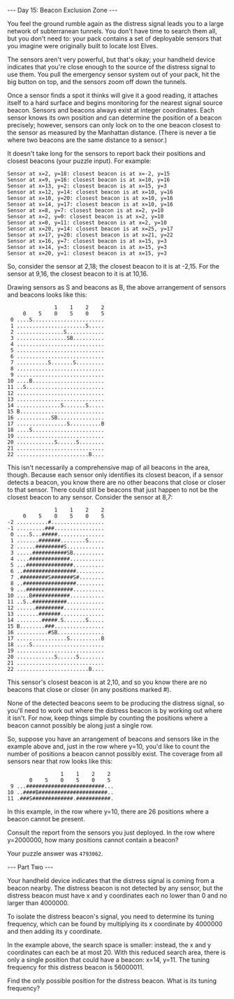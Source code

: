\--- Day 15: Beacon Exclusion Zone ---

You feel the ground rumble again as the distress signal leads you to a large
network of subterranean tunnels. You don't have time to search them all, but you
don't need to: your pack contains a set of deployable sensors that you imagine
were originally built to locate lost Elves.

The sensors aren't very powerful, but that's okay; your handheld device
indicates that you're close enough to the source of the distress signal to use
them. You pull the emergency sensor system out of your pack, hit the big button
on top, and the sensors zoom off down the tunnels.

Once a sensor finds a spot it thinks will give it a good reading, it attaches
itself to a hard surface and begins monitoring for the nearest signal source
beacon. Sensors and beacons always exist at integer coordinates. Each sensor
knows its own position and can determine the position of a beacon precisely;
however, sensors can only lock on to the one beacon closest to the sensor as
measured by the Manhattan distance. (There is never a tie where two beacons are
the same distance to a sensor.)

It doesn't take long for the sensors to report back their positions and closest
beacons (your puzzle input). For example:

```
Sensor at x=2, y=18: closest beacon is at x=-2, y=15
Sensor at x=9, y=16: closest beacon is at x=10, y=16
Sensor at x=13, y=2: closest beacon is at x=15, y=3
Sensor at x=12, y=14: closest beacon is at x=10, y=16
Sensor at x=10, y=20: closest beacon is at x=10, y=16
Sensor at x=14, y=17: closest beacon is at x=10, y=16
Sensor at x=8, y=7: closest beacon is at x=2, y=10
Sensor at x=2, y=0: closest beacon is at x=2, y=10
Sensor at x=0, y=11: closest beacon is at x=2, y=10
Sensor at x=20, y=14: closest beacon is at x=25, y=17
Sensor at x=17, y=20: closest beacon is at x=21, y=22
Sensor at x=16, y=7: closest beacon is at x=15, y=3
Sensor at x=14, y=3: closest beacon is at x=15, y=3
Sensor at x=20, y=1: closest beacon is at x=15, y=3
```

So, consider the sensor at 2,18; the closest beacon to it is at -2,15. For the
sensor at 9,16, the closest beacon to it is at 10,16.

Drawing sensors as S and beacons as B, the above arrangement of sensors and
beacons looks like this:

```
               1    1    2    2
     0    5    0    5    0    5
 0 ....S.......................
 1 ......................S.....
 2 ...............S............
 3 ................SB..........
 4 ............................
 5 ............................
 6 ............................
 7 ..........S.......S.........
 8 ............................
 9 ............................
10 ....B.......................
11 ..S.........................
12 ............................
13 ............................
14 ..............S.......S.....
15 B...........................
16 ...........SB...............
17 ................S..........B
18 ....S.......................
19 ............................
20 ............S......S........
21 ............................
22 .......................B....
```

This isn't necessarily a comprehensive map of all beacons in the area, though.
Because each sensor only identifies its closest beacon, if a sensor detects a
beacon, you know there are no other beacons that close or closer to that sensor.
There could still be beacons that just happen to not be the closest beacon to
any sensor. Consider the sensor at 8,7:

```
               1    1    2    2
     0    5    0    5    0    5
-2 ..........#.................
-1 .........###................
 0 ....S...#####...............
 1 .......#######........S.....
 2 ......#########S............
 3 .....###########SB..........
 4 ....#############...........
 5 ...###############..........
 6 ..#################.........
 7 .#########S#######S#........
 8 ..#################.........
 9 ...###############..........
10 ....B############...........
11 ..S..###########............
12 ......#########.............
13 .......#######..............
14 ........#####.S.......S.....
15 B........###................
16 ..........#SB...............
17 ................S..........B
18 ....S.......................
19 ............................
20 ............S......S........
21 ............................
22 .......................B....
```

This sensor's closest beacon is at 2,10, and so you know there are no beacons
that close or closer (in any positions marked #).

None of the detected beacons seem to be producing the distress signal, so you'll
need to work out where the distress beacon is by working out where it isn't. For
now, keep things simple by counting the positions where a beacon cannot possibly
be along just a single row.

So, suppose you have an arrangement of beacons and sensors like in the example
above and, just in the row where y=10, you'd like to count the number of
positions a beacon cannot possibly exist. The coverage from all sensors near
that row looks like this:

```
                 1    1    2    2
       0    5    0    5    0    5
 9 ...#########################...
10 ..####B######################..
11 .###S#############.###########.
```

In this example, in the row where y=10, there are 26 positions where a beacon
cannot be present.

Consult the report from the sensors you just deployed. In the row where
y=2000000, how many positions cannot contain a beacon?

Your puzzle answer was `4793062`.

\--- Part Two ---

Your handheld device indicates that the distress signal is coming from a beacon
nearby. The distress beacon is not detected by any sensor, but the distress
beacon must have x and y coordinates each no lower than 0 and no larger
than 4000000.

To isolate the distress beacon's signal, you need to determine its tuning
frequency, which can be found by multiplying its x coordinate by 4000000 and
then adding its y coordinate.

In the example above, the search space is smaller: instead, the x and y
coordinates can each be at most 20. With this reduced search area, there is only
a single position that could have a beacon: x=14, y=11. The tuning frequency for
this distress beacon is 56000011.

Find the only possible position for the distress beacon. What is its tuning
frequency?

